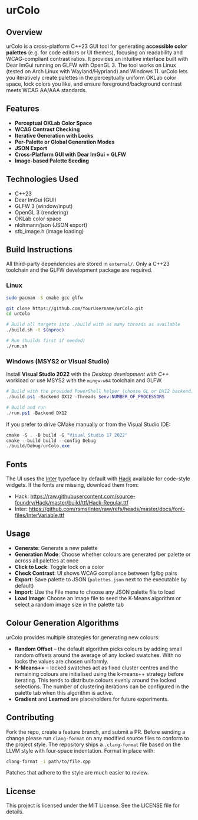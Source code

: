# urColo

## Overview
urColo is a cross-platform C++23 GUI tool for generating **accessible color palettes** (e.g. for code editors or UI themes), focusing on readability and WCAG-compliant contrast ratios. It provides an intuitive interface built with Dear ImGui running on GLFW with OpenGL 3. The tool works on Linux (tested on Arch Linux with Wayland/Hyprland) and Windows 11. urColo lets you iteratively create palettes in the perceptually uniform OKLab color space, lock colors you like, and ensure foreground/background contrast meets WCAG AA/AAA standards.

## Features
- **Perceptual OKLab Color Space**
- **WCAG Contrast Checking**
- **Iterative Generation with Locks**
- **Per-Palette or Global Generation Modes**
- **JSON Export**
- **Cross-Platform GUI with Dear ImGui + GLFW**
- **Image-based Palette Seeding**

## Technologies Used
- C++23
- Dear ImGui (GUI)
- GLFW 3 (window/input)
- OpenGL 3 (rendering)
- OKLab color space
- nlohmann/json (JSON export)
- stb_image.h (image loading)

## Build Instructions

All third-party dependencies are stored in `external/`.  Only a C++23
toolchain and the GLFW development package are required.

### Linux
```bash
sudo pacman -S cmake gcc glfw

git clone https://github.com/YourUsername/urColo.git
cd urColo

# Build all targets into ./build with as many threads as available
./build.sh -t $(nproc)

# Run (builds first if needed)
./run.sh
```

### Windows (MSYS2 or Visual Studio)
Install **Visual Studio 2022** with the *Desktop development with C++* workload
or use MSYS2 with the `mingw-w64` toolchain and GLFW.

```powershell
# Build with the provided PowerShell helper (choose GL or DX12 backend)
./build.ps1 -Backend DX12 -Threads $env:NUMBER_OF_PROCESSORS

# Build and run
./run.ps1 -Backend DX12
```

If you prefer to drive CMake manually or from the Visual Studio IDE:

```powershell
cmake -S . -B build -G "Visual Studio 17 2022"
cmake --build build --config Debug
./build/Debug/urColo.exe
```

## Fonts
The UI uses the [Inter](https://fonts.google.com/specimen/Inter) typeface by
default with [Hack](https://sourcefoundry.org/hack/) available for code-style
widgets. If the fonts are missing, download them from:
- Hack: <https://raw.githubusercontent.com/source-foundry/Hack/master/build/ttf/Hack-Regular.ttf>
- Inter: <https://github.com/rsms/inter/raw/refs/heads/master/docs/font-files/InterVariable.ttf> 

## Usage
- **Generate**: Generate a new palette
- **Generation Mode**: Choose whether colours are generated per palette or
  across all palettes at once
- **Click to Lock**: Toggle lock on a color
- **Check Contrast**: UI shows WCAG compliance between fg/bg pairs
- **Export**: Save palette to JSON (`palettes.json` next to the executable by default)
- **Import**: Use the File menu to choose any JSON palette file to load
- **Load Image**: Choose an image file to seed the K-Means algorithm or select
  a random image size in the palette tab

## Colour Generation Algorithms
urColo provides multiple strategies for generating new colours:

- **Random Offset** – the default algorithm picks colours by adding small
  random offsets around the average of any locked swatches. With no locks the
  values are chosen uniformly.
- **K-Means++** – locked swatches act as fixed cluster centres and the
  remaining colours are initialised using the k‑means++ strategy before
  iterating. This tends to distribute colours evenly around the locked
  selections. The number of clustering iterations can be configured in the
  palette tab when this algorithm is active.
- **Gradient** and **Learned** are placeholders for future experiments.

## Contributing
Fork the repo, create a feature branch, and submit a PR. Before sending a
change please run `clang-format` on any modified source files to conform to the
project style.  The repository ships a `.clang-format` file based on the LLVM
style with four‑space indentation.  Format in place with:

```bash
clang-format -i path/to/file.cpp
```

Patches that adhere to the style are much easier to review.

## License
This project is licensed under the MIT License. See the LICENSE file for details.
